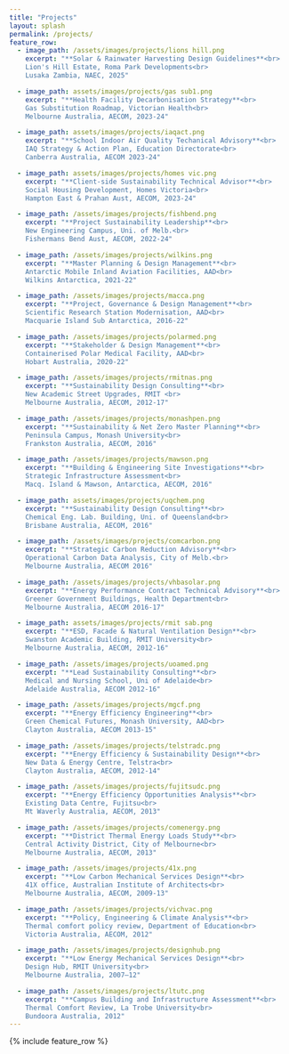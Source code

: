 ```yaml
---
title: "Projects"
layout: splash
permalink: /projects/
feature_row:
  - image_path: /assets/images/projects/lions hill.png
    excerpt: "**Solar & Rainwater Harvesting Design Guidelines**<br>
    Lion's Hill Estate, Roma Park Developments<br> 
    Lusaka Zambia, NAEC, 2025"

  - image_path: assets/images/projects/gas sub1.png
    excerpt: "**Health Facility Decarbonisation Strategy**<br> 
    Gas Substitution Roadmap, Victorian Health<br>
    Melbourne Australia, AECOM, 2023-24"

  - image_path: assets/images/projects/iaqact.png
    excerpt: "**School Indoor Air Quality Techanical Advisory**<br> 
    IAQ Strategy & Action Plan, Education Directorate<br>
    Canberra Australia, AECOM 2023-24"

  - image_path: assets/images/projects/homes vic.png
    excerpt: "**Client-side Sustainability Technical Advisor**<br> 
    Social Housing Development, Homes Victoria<br>
    Hampton East & Prahan Aust, AECOM, 2023-24"

  - image_path: /assets/images/projects/fishbend.png
    excerpt: "**Project Sustainability Leadership**<br>
    New Engineering Campus, Uni. of Melb.<br> 
    Fishermans Bend Aust, AECOM, 2022-24"

  - image_path: /assets/images/projects/wilkins.png
    excerpt: "**Master Planning & Design Management**<br>
    Antarctic Mobile Inland Aviation Facilities, AAD<br> 
    Wilkins Antarctica, 2021-22"

  - image_path: /assets/images/projects/macca.png
    excerpt: "**Project, Governance & Design Management**<br>
    Scientific Research Station Modernisation, AAD<br> 
    Macquarie Island Sub Antarctica, 2016-22"

  - image_path: /assets/images/projects/polarmed.png
    excerpt: "**Stakeholder & Design Management**<br>
    Containerised Polar Medical Facility, AAD<br> 
    Hobart Australia, 2020-22"

  - image_path: /assets/images/projects/rmitnas.png
    excerpt: "**Sustainability Design Consulting**<br>
    New Academic Street Upgrades, RMIT <br> 
    Melbourne Australia, AECOM, 2012-17"

  - image_path: /assets/images/projects/monashpen.png
    excerpt: "**Sustainability & Net Zero Master Planning**<br>
    Peninsula Campus, Monash University<br> 
    Frankston Australia, AECOM, 2016"

  - image_path: /assets/images/projects/mawson.png
    excerpt: "**Building & Engineering Site Investigations**<br>
    Strategic Infrastructure Assessment<br> 
    Macq. Island & Mawson, Antarctica, AECOM, 2016"

  - image_path: assets/images/projects/uqchem.png
    excerpt: "**Sustainability Design Consulting**<br> 
    Chemical Eng. Lab. Building, Uni. of Queensland<br>
    Brisbane Australia, AECOM, 2016"

  - image_path: /assets/images/projects/comcarbon.png
    excerpt: "**Strategic Carbon Reduction Advisory**<br>
    Operational Carbon Data Analysis, City of Melb.<br> 
    Melbourne Australia, AECOM 2016"

  - image_path: /assets/images/projects/vhbasolar.png
    excerpt: "**Energy Performance Contract Technical Advisory**<br>
    Greener Government Buildings, Health Department<br> 
    Melbourne Australia, AECOM 2016-17"

  - image_path: assets/images/projects/rmit sab.png
    excerpt: "**ESD, Facade & Natural Ventilation Design**<br> 
    Swanston Academic Building, RMIT University<br>
    Melbourne Australia, AECOM, 2012-16"

  - image_path: /assets/images/projects/uoamed.png
    excerpt: "**Lead Sustainability Consulting**<br>
    Medical and Nursing School, Uni of Adelaide<br> 
    Adelaide Australia, AECOM 2012-16"

  - image_path: /assets/images/projects/mgcf.png
    excerpt: "**Energy Efficiency Engineering**<br>
    Green Chemical Futures, Monash University, AAD<br> 
    Clayton Australia, AECOM 2013-15"

  - image_path: /assets/images/projects/telstradc.png
    excerpt: "**Energy Efficiency & Sustainability Design**<br>
    New Data & Energy Centre, Telstra<br> 
    Clayton Australia, AECOM, 2012-14"

  - image_path: /assets/images/projects/fujitsudc.png
    excerpt: "**Energy Efficiency Opportunities Analysis**<br>
    Existing Data Centre, Fujitsu<br> 
    Mt Waverly Australia, AECOM, 2013"

  - image_path: /assets/images/projects/comenergy.png
    excerpt: "**District Thermal Energy Loads Study**<br>
    Central Activity District, City of Melbourne<br> 
    Melbourne Australia, AECOM, 2013"

  - image_path: /assets/images/projects/41x.png
    excerpt: "**Low Carbon Mechanical Services Design**<br>
    41X office, Australian Institute of Architects<br> 
    Melbourne Australia, AECOM, 2009-13"

  - image_path: /assets/images/projects/vichvac.png
    excerpt: "**Policy, Engineering & Climate Analysis**<br>
    Thermal comfort policy review, Department of Education<br> 
    Victoria Australia, AECOM, 2012"

  - image_path: /assets/images/projects/designhub.png
    excerpt: "**Low Energy Mechanical Services Design**<br>
    Design Hub, RMIT University<br> 
    Melbourne Australia, 2007–12"

  - image_path: /assets/images/projects/ltutc.png
    excerpt: "**Campus Building and Infrastructure Assessment**<br>
    Thermal Comfort Review, La Trobe University<br> 
    Bundoora Australia, 2012"
---
```


{% include feature_row %}